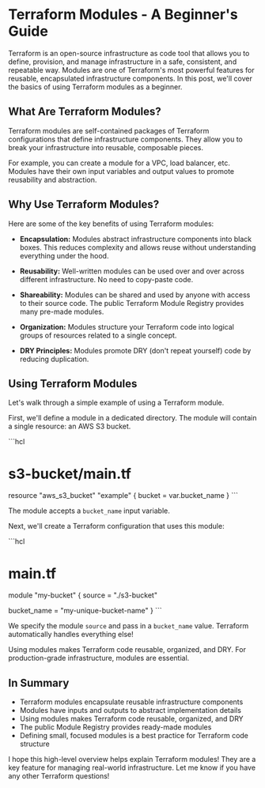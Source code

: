 <h1>Terraform Modules - A Beginner's Guide</h1>
<p>Terraform is an open-source infrastructure as code tool that allows you to define, provision, and manage infrastructure in a safe, consistent, and repeatable way. Modules are one of Terraform's most powerful features for reusable, encapsulated infrastructure components. In this post, we'll cover the basics of using Terraform modules as a beginner.</p>
<h2>What Are Terraform Modules?</h2>
<p>Terraform modules are self-contained packages of Terraform configurations that define infrastructure components. They allow you to break your infrastructure into reusable, composable pieces. </p>
<p>For example, you can create a module for a VPC, load balancer, etc. Modules have their own input variables and output values to promote reusability and abstraction.</p>
<h2>Why Use Terraform Modules?</h2>
<p>Here are some of the key benefits of using Terraform modules:</p>
<ul>
<li>
<p><strong>Encapsulation:</strong> Modules abstract infrastructure components into black boxes. This reduces complexity and allows reuse without understanding everything under the hood.</p>
</li>
<li>
<p><strong>Reusability:</strong> Well-written modules can be used over and over across different infrastructure. No need to copy-paste code.</p>
</li>
<li>
<p><strong>Shareability:</strong> Modules can be shared and used by anyone with access to their source code. The public Terraform Module Registry provides many pre-made modules.</p>
</li>
<li>
<p><strong>Organization:</strong> Modules structure your Terraform code into logical groups of resources related to a single concept.</p>
</li>
<li>
<p><strong>DRY Principles:</strong> Modules promote DRY (don't repeat yourself) code by reducing duplication.</p>
</li>
</ul>
<h2>Using Terraform Modules</h2>
<p>Let's walk through a simple example of using a Terraform module. </p>
<p>First, we'll define a module in a dedicated directory. The module will contain a single resource: an AWS S3 bucket.</p>
<p>```hcl</p>
<h1>s3-bucket/main.tf</h1>
<p>resource "aws_s3_bucket" "example" {
  bucket = var.bucket_name
}
```</p>
<p>The module accepts a <code>bucket_name</code> input variable. </p>
<p>Next, we'll create a Terraform configuration that uses this module:</p>
<p>```hcl</p>
<h1>main.tf</h1>
<p>module "my-bucket" {
  source = "./s3-bucket"</p>
<p>bucket_name = "my-unique-bucket-name" 
}
```</p>
<p>We specify the module <code>source</code> and pass in a <code>bucket_name</code> value. Terraform automatically handles everything else!</p>
<p>Using modules makes Terraform code reusable, organized, and DRY. For production-grade infrastructure, modules are essential.</p>
<h2>In Summary</h2>
<ul>
<li>Terraform modules encapsulate reusable infrastructure components</li>
<li>Modules have inputs and outputs to abstract implementation details</li>
<li>Using modules makes Terraform code reusable, organized, and DRY</li>
<li>The public Module Registry provides ready-made modules</li>
<li>Defining small, focused modules is a best practice for Terraform code structure</li>
</ul>
<p>I hope this high-level overview helps explain Terraform modules! They are a key feature for managing real-world infrastructure. Let me know if you have any other Terraform questions!</p>
